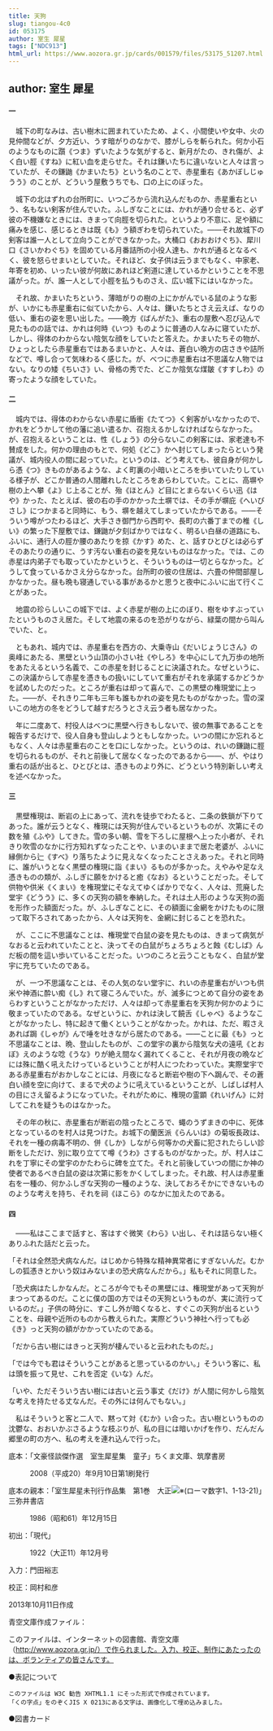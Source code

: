 ```yaml
---
title: 天狗
slug: tiangou-4c0
id: 053175
author: 室生 犀星
tags: ["NDC913"]
html_url: https://www.aozora.gr.jp/cards/001579/files/53175_51207.html
---
```


## author: 室生 犀星

#### 一




　城下の町なみは、古い樹木に囲まれていたため、よく、小間使いや女中、火の見仲間などが、夕方近い、うす暗がりのなかで、膝がしらを斬られた。何か小石のようなものに躓《つま》ずいたような気がすると、新月がたの、きれ傷が、よく白い脛《すね》に紅い血を走らせた。それは鎌いたちに違いないと人々は言っていたが、その鎌鼬《かまいたち》という名のことで、赤星重右《あかぼしじゅうう》のことが、どういう屋敷うちでも、口の上にのぼった。

　城下の北はずれの台所町に、いつごろから流れ込んだものか、赤星重右という、名もない剣客が住んでいた。ふしぎなことには、かれが通り合せると、必ず彼の不機嫌なときには、きまって向脛を切られた。というより不意に、足や額に痛みを感じ、感じるときは既《も》う額ぎわを切られていた。――それ故城下の剣客は誰一人として立向うことができなかった。大桶口《おおおけぐち》、犀川口《さいかわぐち》を固めている月番詰所の小役人達も、かれが通るとなるべく、彼を怒らせまいとしていた。それほど、女子供は云うまでもなく、中家老、年寄を初め、いったい彼が何故にあれほど剣道に達しているかということを不思議がった。が、誰一人として小脛を払うものさえ、広い城下にはいなかった。

　それ故、かまいたちという、薄暗がりの樹の上にかがんでいる鼠のような影が、いかにも赤星重右に似ていたから、人々は、鎌いたちとさえ云えば、なりの低い、重右の姿を思い出した。――晩方《ばんがた》、重右の屋敷へ忍び込んで見たものの話では、かれは何時《いつ》ものように普通の人なみに寝ていたが、しかし、得体のわからない陰気な顔をしていたと答えた。かまいたちその物が、ひょっとしたら赤星重右ではあるまいかと、人々は、蒼白い晩方の店さきや詰所などで、噂し合って気味わるく感じた。が、べつに赤星重右は不思議な人物ではない。なりの矮《ちいさ》い、骨格の秀でた、どこか陰気な煤皺《すすしわ》の寄ったような顔をしていた。



#### 二




　城内では、得体のわからない赤星に盾衝《たてつ》く剣客がいなかったので、かれをどうかして他の藩に追い遣るか、召抱えるかしなければならなかった。が、召抱えるということは、性《しょう》の分らないこの剣客には、家老達も不賛成をした。何かの理由のもとで、何処《どこ》かへ封じてしまったらという発議が、城内役人の間に起っていた。というのは、どう考えても、彼自身が何かしら憑《つ》きものがあるような、よく町裏の小暗いところを歩いていたりしている様子が、どこか普通の人間離れしたところをあらわしていた。ことに、高塀や樹の上へ攀《よ》じ上ることが、殆《ほとん》ど目にとまらないくらい迅《はや》かった、たとえば、彼の右の手のかかった土塀では、その手が塀庇《へいびさし》につかまると同時に、もう、塀を越えてしまっていたからである。――そういう噂がつたわるほど、大手さき御門から西町や、長町の六番丁までの椎《しい》の繁った下屋敷では、鎌鼬が夕刻ばかりではなく、明るい白昼の道路にも、ふいに、通行人の脛か腰のあたりを掠《かす》めた、と、話すひとびとは必らずそのあたりの通りに、うす汚ない重右の姿を見ないものはなかった。では、この赤星は内弟子でも取っていたかというと、そういうものは一切とらなかった。どうして食っているかさえ分らなかった。台所町の彼の住居は、六畳の仲間部屋しかなかった。昼も晩も寝通しでいる事があるかと思うと夜中にふいに出て行くことがあった。

　地震の珍らしいこの城下では、よく赤星が樹の上にのぼり、樹をゆすぶっていたというものさえ居た。そして地震の来るのを恐がりながら、緑葉の間から叫んでいた、と。

　ともあれ、城内では、赤星重右を西方の、大乗寺山《だいじょうじさん》の奥峰にあたる、黒壁という山頂の小さい社《やしろ》を中心にして九万歩の地所をあたえるという名義で、この赤星を封じることに決議された。なぜというに、この決議からして赤星を憑きもの扱いにしていて重右がそれを承諾するかどうかを試めしたのだった。ところが重右は却って喜んで、この黒壁の権現堂に上った。――が、それきり二年も三年も誰もかれの姿を見たものがなかった。雪の深いこの地方の冬をどうして越すだろうとさえ云う者も居なかった。

　年に二度あて、村役人はべつに黒壁へ行きもしないで、彼の無事であることを報告するだけで、役人自身も登山しようともしなかった。いつの間にか忘れるともなく、人々は赤星重右のことを口にしなかった。というのは、れいの鎌鼬に脛を切られるものが、それと前後して居なくなったのであるから――、が、やはり重右の話が出ると、ひとびとは、憑きものより外に、どうという特別新しい考えを述べなかった。



#### 三




　黒壁権現は、断岩の上にあって、流れを徒歩でわたると、二条の鉄鎖が下りてあった。誰が云うとなく、権現には天狗が住んでいるというものが、次第にその数を殖《ふや》してきた。雪の多い朝、雪を下ろしに屋根へ上った小者が、それきり吹雪のなかに行方知れずなったことや、いまのいままで居た老婆が、ふいに縁側から辷《すべ》り落ちたように見えなくなったことさえあった。それと同時に、誰がいうとなく黒壁の権現に詣《まい》るものが多かった。えやみや足なえ憑きものの類が、ふしぎに願をかけると癒《なお》るということだった。そして供物や供米《くまい》を権現堂にそなえてゆくばかりでなく、人々は、荒廃した堂宇《どうう》に、多くの天狗の額を奉納した。それは土人形のような天狗の面を形作った額面だった。が、ふしぎなことに、その額面に金網をかけたものに限って取下ろされてあったから、人々は天狗を、金網に封じることを恐れた。

　が、ここに不思議なことは、権現堂で白鼠の姿を見たものは、きまって病気がなおると云われていたことと、決ってその白鼠がちょろちょろと蝕《むしば》んだ板の間を這い歩いていることだった。いつのころと云うこともなく、白鼠が堂宇に充ちていたのである。

　が、一つ不思議なことは、その人気のない堂宇に、れいの赤星重右がいつも供米や神酒に酔い痴《し》れて寝ころんでいた。が、滅多につとめて自分の姿をあらわすということがなかっただけ、人々は却って赤星重右を天狗か何かのように敬まっていたのである。なぜというに、かれは決して饒舌《しゃべ》るようなことがなかったし、特に起きて働くということがなかった。かれは、ただ、暇さえあれば跼《しゃが》んで唾を吐きながら居たのである。――ことに最《も》っと不思議なことは、晩、登山したものが、この堂宇の裏から陰気な犬の遠吼《とおぼ》えのような唸《うな》りが絶え間なく漏れてくること、それが月夜の晩などには殊に酷く吼えたけっているということが村人につたわっていた。実際堂宇である赤星重右がおかしなことには、月夜になると断岩や樹の下へ跼んで、その蒼白い顔を空に向けて、まるで犬のように吼えているということが、しばしば村人の目にさえ留るようになっていた。それがために、権現の霊顕《れいげん》に対してこれを疑うものはなかった。

　その年の秋に、赤星重右が断岩の陰ったところで、蠅のうずまきの中に、死体となっているのを村人は見つけた。お城下の蘭医派《らんいは》の菊坂長政は、それを一種の病毒不明の、併《しか》しながら何等かの犬畜に犯されたらしい診断をしただけ、別に取り立てて噂《うわ》さするものがなかった。が、村人はこれを丁寧にその堂宇のかたわらに碑を立てた。それと前後していつの間にか神の使者であるべき白鼠の姿は次第に影をかくしてしまった。それ故、村人は赤星重右を一種の、何かふしぎな天狗の一種のような、決しておろそかにできないもののような考えを持ち、それを祠《ほこら》のなかに加えたのである。



#### 四




　――私はここまで話すと、客はすぐ微笑《わら》い出し、それは詰らない極くありふれた話だと云った。

「それは全然恐犬病なんだ。はじめから特殊な精神異常者にすぎないんだ。むかしの狐憑きとかいう奴はみないまの恐犬病なんだから。」私もそれに同意した。

「恐犬病はたしかなんだ。ところが今でもその黒壁には、権現堂があって天狗がまつってあるのだ。ことに僕の国の方ではその天狗というものが、実に流行っているのだ。」子供の時分に、すこし外が暗くなると、すぐこの天狗が出るということを、母親や近所のものから教えられた。実際どういう神社へ行っても必《き》っと天狗の額がかかっていたのである。

「だから古い樹にはきっと天狗が棲んでいると云われたものだ。」

「では今でも君はそういうことがあると思っているのかい。」そういう客に、私は頭を振って見せ、これを否定《いな》んだ。

「いや、ただそういう古い樹には古いと云う事丈《だけ》が人間に何かしら陰気な考えを持たせる丈なんだ。その外には何んでもない。」

　私はそういうと客と二人で、黙って対《むか》い合った。古い樹というものの沈鬱な、おおいかぶさるような枝ぶりが、私の目には暗いかげを作り、だんだん郷里の町の方へ、私の考えを連れ込んで行った。













底本：「文豪怪談傑作選　室生犀星集　童子」ちくま文庫、筑摩書房

　　　2008（平成20）年9月10日第1刷発行

底本の親本：「室生犀星未刊行作品集　第1巻　大正![※(ローマ数字1、1-13-21)](https://www.aozora.gr.jp/cards/001579/files/../../../gaiji/1-13/1-13-21.png)」三弥井書店

　　　1986（昭和61）年12月15日

初出：「現代」

　　　1922（大正11）年12月号

入力：門田裕志

校正：岡村和彦

2013年10月11日作成

青空文庫作成ファイル：

このファイルは、インターネットの図書館、青空文庫（http://www.aozora.gr.jp/）で作られました。入力、校正、制作にあたったのは、ボランティアの皆さんです。











●表記について


	このファイルは W3C 勧告 XHTML1.1 にそった形式で作成されています。
	「くの字点」をのぞくJIS X 0213にある文字は、画像化して埋め込みました。







●図書カード